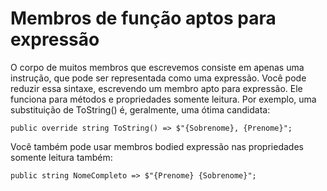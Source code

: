 ﻿# Membros de função aptos para expressão

O corpo de muitos membros que escrevemos consiste em apenas uma instrução, que pode ser representada como uma expressão. Você pode reduzir essa sintaxe, escrevendo um membro apto para expressão. Ele funciona para métodos e propriedades somente leitura. Por exemplo, uma substituição de ToString() é, geralmente, uma ótima candidata:

```
public override string ToString() => $"{Sobrenome}, {Prenome}";
```

Você também pode usar membros bodied expressão nas propriedades somente leitura também:

```
public string NomeCompleto => $"{Prenome} {Sobrenome}";
```